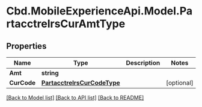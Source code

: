 # Cbd.MobileExperienceApi.Model.PartacctrelrsCurAmtType

## Properties

Name | Type | Description | Notes
------------ | ------------- | ------------- | -------------
**Amt** | **string** |  | 
**CurCode** | [**PartacctrelrsCurCodeType**](PartacctrelrsCurCodeType.md) |  | [optional] 

[[Back to Model list]](../README.md#documentation-for-models) [[Back to API list]](../README.md#documentation-for-api-endpoints) [[Back to README]](../README.md)


